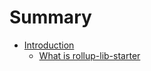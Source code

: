 # Summary

* [Introduction](README.md)
    * [What is rollup-lib-starter](README.md#what-is-rollup-lib-starter)
